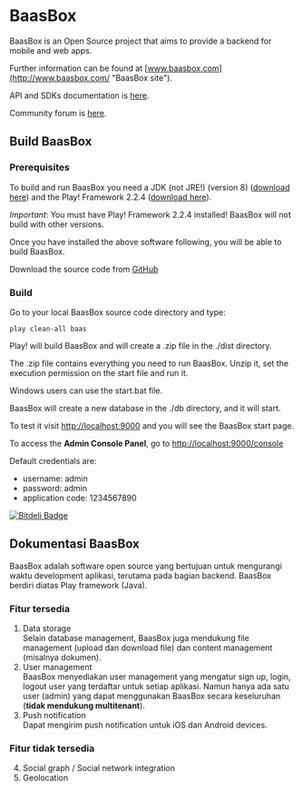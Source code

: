 BaasBox
=======

BaasBox is an Open Source project that aims to provide a backend for mobile and web apps.

Further information can be found at [www.baasbox.com](http://www.baasbox.com/ "BaasBox site").

API and SDKs documentation is [here](http://www.baasbox.com/documentation/ "BaasBox Docs").

Community forum is [here](https://groups.google.com/forum/#!forum/baasbox "BaasBox community forum"). 

Build BaasBox
-------------
### Prerequisites
To build and run BaasBox you need a JDK (not JRE!) (version 8) ([download here](http://www.oracle.com/technetwork/java/javase/downloads/index.html)) and the Play! Framework 2.2.4 ([download here](http://www.playframework.org/download)).

*Important*: You must have Play! Framework 2.2.4 installed! BaasBox will not build with other versions.

Once you have installed the above software following, you will be able to build BaasBox.

Download the source code from [GitHub](https://github.com/baasbox/baasbox)

### Build
Go to your local BaasBox source code directory and type:

`play clean-all baas`

Play! will build BaasBox and will create a .zip file in the ./dist directory.

The .zip file contains everything you need to run BaasBox.
Unzip it, set the execution permission on the start file and run it.

Windows users can use the start.bat file.

BaasBox will create a new database in the ./db directory, and it will start.

To test it visit <http://localhost:9000> and you will see the BaasBox start page.

To access the **Admin Console Panel**, go to <http://localhost:9000/console>

Default credentials are:

+ username: admin
+ password: admin
+ application code: 1234567890


[![Bitdeli Badge](https://d2weczhvl823v0.cloudfront.net/baasbox/baasbox/trend.png)](https://bitdeli.com/free "Bitdeli Badge")

Dokumentasi BaasBox
-------------
BaasBox adalah software open source yang bertujuan untuk mengurangi waktu development aplikasi, terutama pada bagian backend. BaasBox berdiri diatas Play framework (Java).
### Fitur tersedia
1. Data storage  
Selain database management, BaasBox juga mendukung file management (upload dan download file) dan content management (misalnya dokumen).
2. User management  
BaasBox menyediakan user management yang mengatur sign up, login, logout user yang terdaftar untuk setiap aplikasi. Namun hanya ada satu user (admin) yang dapat menggunakan BaasBox secara keseluruhan (**tidak mendukung multitenant**).
3. Push notification  
Dapat mengirim push notification untuk iOS dan Android devices.

### Fitur tidak tersedia
4. Social graph / Social network integration  
5. Geolocation  
